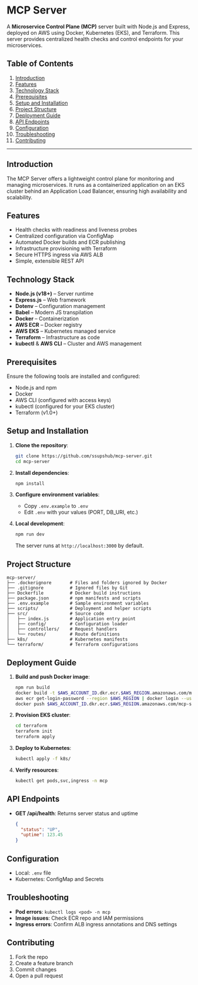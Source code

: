 # MCP Server

A **Microservice Control Plane (MCP)** server built with Node.js and Express, deployed on AWS using Docker, Kubernetes (EKS), and Terraform. This server provides centralized health checks and control endpoints for your microservices.

## Table of Contents

1. [Introduction](#introduction)
2. [Features](#features)
3. [Technology Stack](#technology-stack)
4. [Prerequisites](#prerequisites)
5. [Setup and Installation](#setup-and-installation)
6. [Project Structure](#project-structure)
7. [Deployment Guide](#deployment-guide)
8. [API Endpoints](#api-endpoints)
9. [Configuration](#configuration)
10. [Troubleshooting](#troubleshooting)
11. [Contributing](#contributing)

---

## Introduction

The MCP Server offers a lightweight control plane for monitoring and managing microservices. It runs as a containerized application on an EKS cluster behind an Application Load Balancer, ensuring high availability and scalability.

## Features

- Health checks with readiness and liveness probes
- Centralized configuration via ConfigMap
- Automated Docker builds and ECR publishing
- Infrastructure provisioning with Terraform
- Secure HTTPS ingress via AWS ALB
- Simple, extensible REST API

## Technology Stack

- **Node.js (v18+)** – Server runtime
- **Express.js** – Web framework
- **Dotenv** – Configuration management
- **Babel** – Modern JS transpilation
- **Docker** – Containerization
- **AWS ECR** – Docker registry
- **AWS EKS** – Kubernetes managed service
- **Terraform** – Infrastructure as code
- **kubectl** & **AWS CLI** – Cluster and AWS management

## Prerequisites

Ensure the following tools are installed and configured:

- Node.js and npm
- Docker
- AWS CLI (configured with access keys)
- kubectl (configured for your EKS cluster)
- Terraform (v1.0+)

## Setup and Installation

1. **Clone the repository**:
   ```bash
   git clone https://github.com/ssupshub/mcp-server.git
   cd mcp-server
   ```

2. **Install dependencies**:
   ```bash
   npm install
   ```

3. **Configure environment variables**:
   - Copy `.env.example` to `.env`
   - Edit `.env` with your values (PORT, DB_URI, etc.)

4. **Local development**:
   ```bash
   npm run dev
   ```
   The server runs at `http://localhost:3000` by default.

## Project Structure

```
mcp-server/
├── .dockerignore       # Files and folders ignored by Docker
├── .gitignore          # Ignored files by Git
├── Dockerfile          # Docker build instructions
├── package.json        # npm manifests and scripts
├── .env.example        # Sample environment variables
├── scripts/            # Deployment and helper scripts
├── src/                # Source code
│   ├── index.js        # Application entry point
│   ├── config/         # Configuration loader
│   ├── controllers/    # Request handlers
│   └── routes/         # Route definitions
├── k8s/                # Kubernetes manifests
└── terraform/          # Terraform configurations
```

## Deployment Guide

1. **Build and push Docker image**:
   ```bash
   npm run build
   docker build -t $AWS_ACCOUNT_ID.dkr.ecr.$AWS_REGION.amazonaws.com/mcp-server:latest .
   aws ecr get-login-password --region $AWS_REGION | docker login --username AWS --password-stdin $AWS_ACCOUNT_ID.dkr.ecr.$AWS_REGION.amazonaws.com
   docker push $AWS_ACCOUNT_ID.dkr.ecr.$AWS_REGION.amazonaws.com/mcp-server:latest
   ```

2. **Provision EKS cluster**:
   ```bash
   cd terraform
   terraform init
   terraform apply
   ```

3. **Deploy to Kubernetes**:
   ```bash
   kubectl apply -f k8s/
   ```

4. **Verify resources**:
   ```bash
   kubectl get pods,svc,ingress -n mcp
   ```

## API Endpoints

- **GET /api/health**: Returns server status and uptime
  ```json
  {
    "status": "UP",
    "uptime": 123.45
  }
  ```

## Configuration

- Local: `.env` file
- Kubernetes: ConfigMap and Secrets

## Troubleshooting

- **Pod errors**: `kubectl logs <pod> -n mcp`
- **Image issues**: Check ECR repo and IAM permissions
- **Ingress errors**: Confirm ALB ingress annotations and DNS settings

## Contributing

1. Fork the repo
2. Create a feature branch
3. Commit changes
4. Open a pull request


